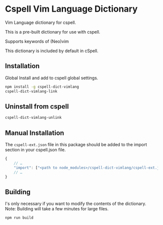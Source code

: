 # Cspell Vim Language Dictionary

Vim Language dictionary for cspell.

This is a pre-built dictionary for use with cspell.

Supports keywords of (Neo)vim

This dictionary is included by default in cSpell.

## Installation

Global Install and add to cspell global settings.

```sh
npm install -g cspell-dict-vimlang
cspell-dict-vimlang-link
```

## Uninstall from cspell

```sh
cspell-dict-vimlang-unlink
```

## Manual Installation

The `cspell-ext.json` file in this package should be added to the import section in your cspell.json file.

```javascript
{
    // …
    "import": ["<path to node_modules>/cspell-dict-vimlang/cspell-ext.json"],
    // …
}
```

## Building

I's only necessary if you want to modify the contents of the dictionary.
Note: Building will take a few minutes for large files.

```sh
npm run build
```

